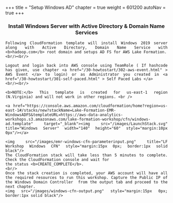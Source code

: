 +++
title = "Setup Windows AD"
chapter = true
weight = 601200
autoNav = true
+++

<center><h3>Install Windows Server with Active Directory & Domain Name Services</h3></center>

<div style="text-align: justify">

    
    
    Following CloudFormation template will install Windows 2019 server along with Active Directory, Domain Name Service with  <b>hadoop.com</b> root domain and setups AD FS for AWS Lake Formation.
    <br/><br/>

    Logout and login back into AWS console using TeamRole ( If hashcode has given, use chapter <a href="/30-howtostart/302-aws-event.html" > AWS Event </a> to login) or as Administrator you created in <a href="/30-howtostart/301-self-paced.html" > Self Paced Labs </a>
    <br/><br/>

    <b>NOTE:</b> This template is created for us-east-1 region (N.Virginia) and will not work in other regions. <br />

    <a href="https://console.aws.amazon.com/cloudformation/home?region=us-east-1#/stacks/new?stackName=Lake-Formation-EMR-WindowsADFS&templateURL=https://aws-data-analytics-workshops.s3.amazonaws.com/lake-formation-workshop/cfn/windows-ad.template" target="_blank"><img src="/images/LaunchStack.svg" title="Windows Server" width="140" height="60" style="margin:10px 0px"/></a>
       
    <img src="/images/emr-windows-cfn-parameterinput.png" title="LF Workshop Windows CFN" style="margin:15px 0px; border:1px solid black"/>
    The CloudFormation stack will take less than 5 minutes to complete. Check the CloudFormation console and wait for
    the status <b>CREATE_COMPLETE</b>.
    <br/>
    Once the stack creation is completed, your AWS account will have all the required resources to run this workshop. Capture the Public IP of the Windows Domain Controller  from the output tab and proceed to the next chapter.
    <img src="/images/windows-cfn-output.png" style="margin:15px 0px; border:1px solid black"/>

</div>
